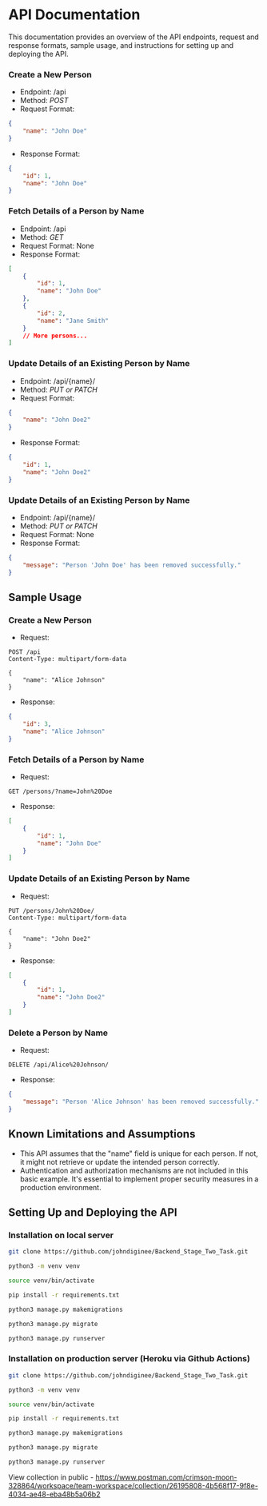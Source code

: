 # API Documentation
This documentation provides an overview of the API endpoints, request and response formats, sample usage, and instructions for setting up and deploying the API.

### Create a New Person
* Endpoint: /api
* Method: *POST*
* Request Format:
```json
{
    "name": "John Doe"
}
```
* Response Format:
```json
{
    "id": 1,
    "name": "John Doe"
}
```

### Fetch Details of a Person by Name
* Endpoint: /api
* Method: *GET*
* Request Format: None
* Response Format:
```json
[
    {
        "id": 1,
        "name": "John Doe"
    },
    {
        "id": 2,
        "name": "Jane Smith"
    }
    // More persons...
]

```
### Update Details of an Existing Person by Name
* Endpoint: /api/{name}/
* Method: *PUT or PATCH*
* Request Format:
```json
{
    "name": "John Doe2"
}
```
* Response Format:
```json
{
    "id": 1,
    "name": "John Doe2"
}
```
### Update Details of an Existing Person by Name
* Endpoint: /api/{name}/
* Method: *PUT or PATCH*
* Request Format: None
* Response Format:
```json
{
    "message": "Person 'John Doe' has been removed successfully."
}
```

## Sample Usage

### Create a New Person
* Request:
```http
POST /api
Content-Type: multipart/form-data

{
    "name": "Alice Johnson"
}

```
* Response:
```json
{
    "id": 3,
    "name": "Alice Johnson"
}
```

### Fetch Details of a Person by Name
* Request:
```http
GET /persons/?name=John%20Doe
```
* Response:
```json
[
    {
        "id": 1,
        "name": "John Doe"
    }
]
```

### Update Details of an Existing Person by Name
* Request:
```http
PUT /persons/John%20Doe/
Content-Type: multipart/form-data

{
    "name": "John Doe2"
}
```
* Response:
```json
[
    {
        "id": 1,
        "name": "John Doe2"
    }
]
```

### Delete a Person by Name
* Request:
```http
DELETE /api/Alice%20Johnson/
```
* Response:
```json
{
    "message": "Person 'Alice Johnson' has been removed successfully."
}
```

## Known Limitations and Assumptions

* This API assumes that the "name" field is unique for each person. If not, it might not retrieve or update the intended person correctly.
* Authentication and authorization mechanisms are not included in this basic example. It's essential to implement proper security measures in a production environment.


## Setting Up and Deploying the API

### Installation on local server

```bash
git clone https://github.com/johndiginee/Backend_Stage_Two_Task.git
```
```bash
python3 -m venv venv
```
```bash
source venv/bin/activate
```
```bash
pip install -r requirements.txt
```
```bash
python3 manage.py makemigrations
```
```bash
python3 manage.py migrate
```
```bash
python3 manage.py runserver
```

### Installation on production server (Heroku via Github Actions)

```bash
git clone https://github.com/johndiginee/Backend_Stage_Two_Task.git
```
```bash
python3 -m venv venv
```
```bash
source venv/bin/activate
```
```bash
pip install -r requirements.txt
```
```bash
python3 manage.py makemigrations
```
```bash
python3 manage.py migrate
```
```bash
python3 manage.py runserver
```

View collection in public - https://www.postman.com/crimson-moon-328864/workspace/team-workspace/collection/26195808-4b568f17-9f8e-4034-ae48-eba48b5a06b2